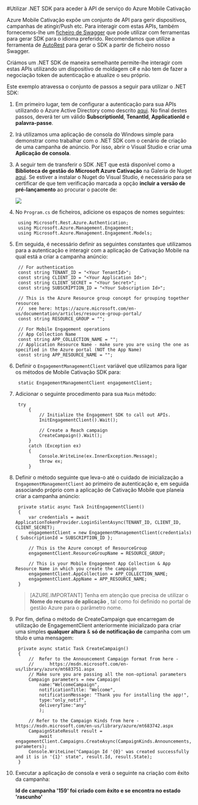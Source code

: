 <properties 
    pageTitle="Utilizar .NET SDK para aceder à API de serviço do Azure Mobile Cativação" 
    description="Descreve como utilizar o Mobile Cativação .NET SDK para aceder ao Azure Mobile Cativação serviço APIs"        
    services="mobile-engagement" 
    documentationCenter="mobile" 
    authors="piyushjo" 
    manager="erikre" 
    editor="" />

<tags 
    ms.service="mobile-engagement" 
    ms.workload="mobile" 
    ms.tgt_pltfrm="mobile-multiple" 
    ms.devlang="dotnet" 
    ms.topic="article" 
    ms.date="08/19/2016" 
    ms.author="piyushjo" />

#<a name="using-net-sdk-to-access-azure-mobile-engagement-service-apis"></a>Utilizar .NET SDK para aceder à API de serviço do Azure Mobile Cativação

Azure Mobile Cativação expõe um conjunto de API para gerir dispositivos, campanhas de atingir/Push etc. Para interagir com estas APIs, também fornecemos-lhe um [ficheiro de Swagger](https://github.com/Azure/azure-rest-api-specs/blob/master/arm-mobileengagement/2014-12-01/swagger/mobile-engagement.json) que pode utilizar com ferramentas para gerar SDK para o idioma preferido. Recomendamos que utilize a ferramenta de [AutoRest](https://github.com/Azure/AutoRest) para gerar o SDK a partir de ficheiro nosso Swagger. 

Criámos um .NET SDK de maneira semelhante permite-lhe interagir com estas APIs utilizando um dispositivo de moldagem c# e não tem de fazer a negociação token de autenticação e atualize o seu próprio.  

Este exemplo atravessa o conjunto de passos a seguir para utilizar o .NET SDK:

1. Em primeiro lugar, tem de configurar a autenticação para sua APIs utilizando o Azure Active Directory como descrito [aqui](mobile-engagement-api-authentication.md#authentication). No final destes passos, deverá ter um válido **SubscriptionId**, **TenantId**, **ApplicationId** e **palavra-passe**. 

2. Irá utilizamos uma aplicação de consola do Windows simple para demonstrar como trabalhar com o .NET SDK com o cenário de criação de uma campanha de anúncio. Por isso, abrir o Visual Studio e criar uma **Aplicação de consola**.   

3. A seguir tem de transferir o SDK .NET que está disponível como a **Biblioteca de gestão do Microsoft Azure Cativação** na Galeria de Nuget [aqui](https://www.nuget.org/packages/Microsoft.Azure.Management.Engagement/).
Se estiver a instalar o Nuget do Visual Studio, é necessário para se certificar de que tem verificação marcada a opção **incluir a versão de pré-lançamento** ao procurar o pacote de:

    ![][1]

4. No `Program.cs` de ficheiros, adicione os espaços de nomes seguintes:

        using Microsoft.Rest.Azure.Authentication;
        using Microsoft.Azure.Management.Engagement;
        using Microsoft.Azure.Management.Engagement.Models;

5. Em seguida, é necessário definir as seguintes constantes que utilizamos para a autenticação e interagir com a aplicação de Cativação Mobile na qual está a criar a campanha anúncio:

        // For authentication
        const string TENANT_ID = "<Your TenantId>";
        const string CLIENT_ID = "<Your Application Id>";
        const string CLIENT_SECRET = "<Your Secret>";
        const string SUBSCRIPTION_ID = "<Your Subscription Id>";

        // This is the Azure Resource group concept for grouping together resources 
        //  see here: https://azure.microsoft.com/en-us/documentation/articles/resource-group-portal/
        const string RESOURCE_GROUP = "";

        // For Mobile Engagement operations
        // App Collection Name 
        const string APP_COLLECTION_NAME = "";
        // Application Resource Name - make sure you are using the one as specified in the Azure portal (NOT the App Name)
        const string APP_RESOURCE_NAME = "";

6. Definir o `EngagementManagementClient` variável que utilizamos para ligar os métodos de Mobile Cativação SDK para:

        static EngagementManagementClient engagementClient; 

7. Adicionar o seguinte procedimento para sua `Main` método:

        try
            {
                // Initialize the Engagement SDK to call out APIs. 
                InitEngagementClient().Wait();

                // Create a Reach campaign
                CreateCampaign().Wait();
            }
            catch (Exception ex)
            {
                Console.WriteLine(ex.InnerException.Message);
                throw ex;
            }

8. Definir o método seguinte que leva-o até o cuidado de inicialização a `EngagementManagementClient` ao primeiro de autenticação e, em seguida associando próprio com a aplicação de Cativação Mobile que planeia criar a campanha anúncio:

        private static async Task InitEngagementClient()
        {
            var credentials = await ApplicationTokenProvider.LoginSilentAsync(TENANT_ID, CLIENT_ID, CLIENT_SECRET);
            engagementClient = new EngagementManagementClient(credentials) { SubscriptionId = SUBSCRIPTION_ID };
            
            // This is the Azure concept of ResourceGroup
            engagementClient.ResourceGroupName = RESOURCE_GROUP;

            // This is your Mobile Engagement App Collection & App Resource Name in which you create the campaign
            engagementClient.AppCollection = APP_COLLECTION_NAME;
            engagementClient.AppName = APP_RESOURCE_NAME;
        }

    > [AZURE.IMPORTANT] Tenha em atenção que precisa de utilizar o **Nome do recurso de aplicação** , tal como foi definido no portal de gestão Azure para o parâmetro nome. 

9. Por fim, defina o método de CreateCampaign que encarregam de utilização de EngagementClient anteriormente inicializado para criar uma simples **qualquer altura** & **só de notificação de** campanha com um título e uma mensagem: 

        private async static Task CreateCampaign()
        {
            //  Refer to the Announcement Campaign format from here - 
            //      https://msdn.microsoft.com/en-us/library/azure/mt683751.aspx
            // Make sure you are passing all the non-optional parameters
            Campaign parameters = new Campaign(
                name:"WelcomeCampaign",
                notificationTitle: "Welcome", 
                notificationMessage: "Thank you for installing the app!",
                type:"only_notif",
                deliveryTime:"any"
                );

            // Refer to the Campaign Kinds from here - https://msdn.microsoft.com/en-us/library/azure/mt683742.aspx
            CampaignStateResult result = 
                await engagementClient.Campaigns.CreateAsync(CampaignKinds.Announcements, parameters);
            Console.WriteLine("Campaign Id '{0}' was created successfully and it is in '{1}' state", result.Id, result.State);
        }

10. Executar a aplicação de consola e verá o seguinte na criação com êxito da campanha:

    **Id de campanha '159' foi criado com êxito e se encontra no estado 'rascunho'**

<!-- Images. -->

[1]: ./media/mobile-engagement-dotnet-sdk-service-api/include-prerelease.png
